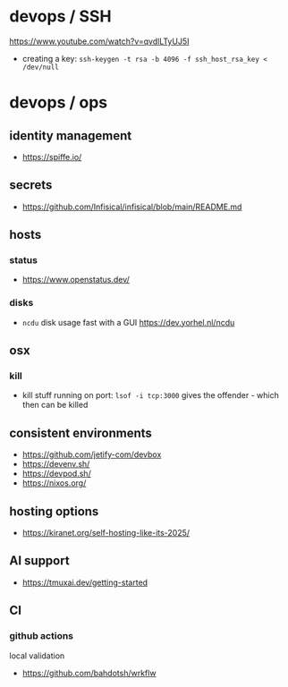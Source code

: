 # devops / SSH

https://www.youtube.com/watch?v=qvdlLTyUJ5I

- creating a key: `ssh-keygen -t rsa -b 4096 -f ssh_host_rsa_key < /dev/null`


# devops / ops

## identity management

- https://spiffe.io/

## secrets

- https://github.com/Infisical/infisical/blob/main/README.md

## hosts

### status

- https://www.openstatus.dev/

### disks

- `ncdu` disk usage fast with a GUI https://dev.yorhel.nl/ncdu


## osx

### kill

- kill stuff running on port: `lsof -i tcp:3000` gives the offender - which then can be killed


## consistent environments

- https://github.com/jetify-com/devbox
- https://devenv.sh/
- https://devpod.sh/
- https://nixos.org/

## hosting options

- https://kiranet.org/self-hosting-like-its-2025/

## AI support
- https://tmuxai.dev/getting-started

## CI

### github actions

local  validation

- https://github.com/bahdotsh/wrkflw
